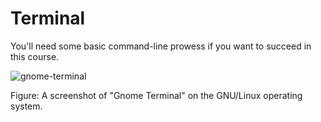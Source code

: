 # Terminal

You'll need some basic command-line prowess if you want to succeed in this course.

![gnome-terminal](images/terminal/gnome-terminal.png)

Figure: A screenshot of "Gnome Terminal" on the GNU/Linux operating system.